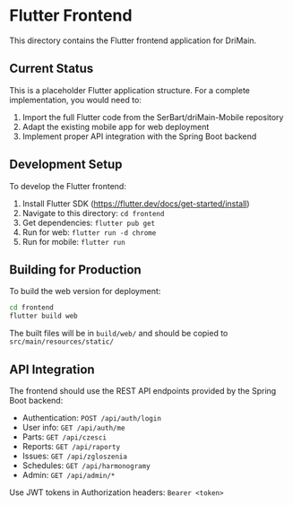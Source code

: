 # Flutter Frontend

This directory contains the Flutter frontend application for DriMain.

## Current Status

This is a placeholder Flutter application structure. For a complete implementation, 
you would need to:

1. Import the full Flutter code from the SerBart/driMain-Mobile repository
2. Adapt the existing mobile app for web deployment
3. Implement proper API integration with the Spring Boot backend

## Development Setup

To develop the Flutter frontend:

1. Install Flutter SDK (https://flutter.dev/docs/get-started/install)
2. Navigate to this directory: `cd frontend`
3. Get dependencies: `flutter pub get`
4. Run for web: `flutter run -d chrome`
5. Run for mobile: `flutter run`

## Building for Production

To build the web version for deployment:

```bash
cd frontend
flutter build web
```

The built files will be in `build/web/` and should be copied to `src/main/resources/static/`

## API Integration

The frontend should use the REST API endpoints provided by the Spring Boot backend:

- Authentication: `POST /api/auth/login`
- User info: `GET /api/auth/me`
- Parts: `GET /api/czesci`
- Reports: `GET /api/raporty`
- Issues: `GET /api/zgloszenia`
- Schedules: `GET /api/harmonogramy`
- Admin: `GET /api/admin/*`

Use JWT tokens in Authorization headers: `Bearer <token>`